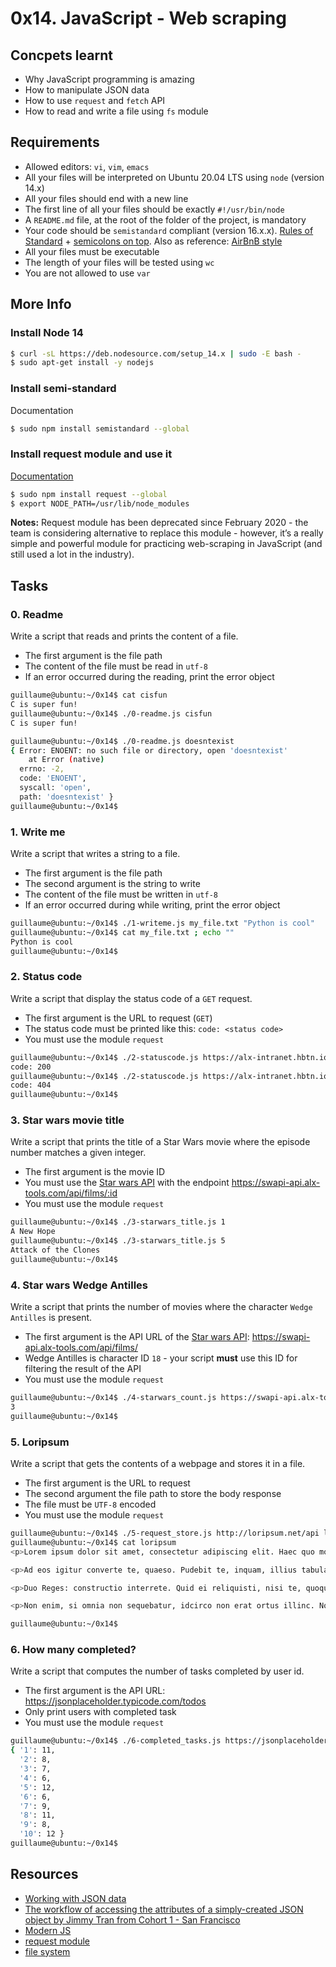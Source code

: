 # 0x14. JavaScript - Web scraping
## Concpets learnt
- Why JavaScript programming is amazing
- How to manipulate JSON data
- How to use `request` and `fetch` API
- How to read and write a file using `fs` module

## Requirements
- Allowed editors: `vi`, `vim`, `emacs`
- All your files will be interpreted on Ubuntu 20.04 LTS using `node` (version 14.x)
- All your files should end with a new line
- The first line of all your files should be exactly `#!/usr/bin/node`
- A `README.md` file, at the root of the folder of the project, is mandatory
- Your code should be `semistandard` compliant (version 16.x.x). [Rules of Standard](https://standardjs.com/rules.html) + [semicolons on top](https://github.com/standard/semistandard). Also as reference: [AirBnB style](https://github.com/airbnb/javascript)
- All your files must be executable
- The length of your files will be tested using `wc`
- You are not allowed to use `var`

## More Info
### Install Node 14
```bash
$ curl -sL https://deb.nodesource.com/setup_14.x | sudo -E bash -
$ sudo apt-get install -y nodejs
```
### Install semi-standard
Documentation
```bash
$ sudo npm install semistandard --global
```
### Install request module and use it
[Documentation](https://github.com/request/request)
```bash
$ sudo npm install request --global
$ export NODE_PATH=/usr/lib/node_modules
```

**Notes:** Request module has been deprecated since February 2020 - the team is considering alternative to replace this module - however, it’s a really simple and powerful module for practicing web-scraping in JavaScript (and still used a lot in the industry).

## Tasks
### 0. Readme
Write a script that reads and prints the content of a file.

- The first argument is the file path
- The content of the file must be read in `utf-8`
- If an error occurred during the reading, print the error object
```bash
guillaume@ubuntu:~/0x14$ cat cisfun
C is super fun!
guillaume@ubuntu:~/0x14$ ./0-readme.js cisfun
C is super fun!

guillaume@ubuntu:~/0x14$ ./0-readme.js doesntexist
{ Error: ENOENT: no such file or directory, open 'doesntexist'
    at Error (native)
  errno: -2,
  code: 'ENOENT',
  syscall: 'open',
  path: 'doesntexist' }
guillaume@ubuntu:~/0x14$ 
```

### 1. Write me
Write a script that writes a string to a file.

- The first argument is the file path
- The second argument is the string to write
- The content of the file must be written in `utf-8`
- If an error occurred during while writing, print the error object
```bash
guillaume@ubuntu:~/0x14$ ./1-writeme.js my_file.txt "Python is cool"
guillaume@ubuntu:~/0x14$ cat my_file.txt ; echo ""
Python is cool
guillaume@ubuntu:~/0x14$ 
```
### 2. Status code
Write a script that display the status code of a `GET` request.

- The first argument is the URL to request (`GET`)
- The status code must be printed like this: `code: <status code>`
- You must use the module `request`
```bash
guillaume@ubuntu:~/0x14$ ./2-statuscode.js https://alx-intranet.hbtn.io/status
code: 200
guillaume@ubuntu:~/0x14$ ./2-statuscode.js https://alx-intranet.hbtn.io/doesnt_exist
code: 404
guillaume@ubuntu:~/0x14$ 
```
### 3. Star wars movie title
Write a script that prints the title of a Star Wars movie where the episode number matches a given integer.

- The first argument is the movie ID
- You must use the [Star wars API](https://swapi-api.alx-tools.com/) with the endpoint https://swapi-api.alx-tools.com/api/films/:id
- You must use the module `request`
```bash
guillaume@ubuntu:~/0x14$ ./3-starwars_title.js 1
A New Hope
guillaume@ubuntu:~/0x14$ ./3-starwars_title.js 5
Attack of the Clones
guillaume@ubuntu:~/0x14$ 
```
### 4. Star wars Wedge Antilles
Write a script that prints the number of movies where the character `Wedge Antilles` is present.

- The first argument is the API URL of the [Star wars API](https://swapi-api.alx-tools.com/): https://swapi-api.alx-tools.com/api/films/
- Wedge Antilles is character ID `18` - your script **must** use this ID for filtering the result of the API
- You must use the module `request`
```bash
guillaume@ubuntu:~/0x14$ ./4-starwars_count.js https://swapi-api.alx-tools.com/api/films
3
guillaume@ubuntu:~/0x14$ 
```
### 5. Loripsum
Write a script that gets the contents of a webpage and stores it in a file.

- The first argument is the URL to request
- The second argument the file path to store the body response
- The file must be `UTF-8` encoded
- You must use the module `request`
```bash
guillaume@ubuntu:~/0x14$ ./5-request_store.js http://loripsum.net/api loripsum
guillaume@ubuntu:~/0x14$ cat loripsum
<p>Lorem ipsum dolor sit amet, consectetur adipiscing elit. Haec quo modo conveniant, non sane intellego. Nam memini etiam quae nolo, oblivisci non possum quae volo. Te enim iudicem aequum puto, modo quae dicat ille bene noris. Terram, mihi crede, ea lanx et maria deprimet. Deinde prima illa, quae in congressu solemus: Quid tu, inquit, huc? Hoc etsi multimodis reprehendi potest, tamen accipio, quod dant. </p>

<p>Ad eos igitur converte te, quaeso. Pudebit te, inquam, illius tabulae, quam Cleanthes sane commode verbis depingere solebat. Sic enim censent, oportunitatis esse beate vivere. Quo studio Aristophanem putamus aetatem in litteris duxisse? Aeque enim contingit omnibus fidibus, ut incontentae sint. Ut aliquid scire se gaudeant? Qui enim existimabit posse se miserum esse beatus non erit. Putabam equidem satis, inquit, me dixisse. </p>

<p>Duo Reges: constructio interrete. Quid ei reliquisti, nisi te, quoquo modo loqueretur, intellegere, quid diceret? Quis animo aequo videt eum, quem inpure ac flagitiose putet vivere? Illud non continuo, ut aeque incontentae. Illa videamus, quae a te de amicitia dicta sunt. At ille pellit, qui permulcet sensum voluptate. Tamen aberramus a proposito, et, ne longius, prorsus, inquam, Piso, si ista mala sunt, placet. </p>

<p>Non enim, si omnia non sequebatur, idcirco non erat ortus illinc. Nos cum te, M. Quem si tenueris, non modo meum Ciceronem, sed etiam me ipsum abducas licebit. Apparet statim, quae sint officia, quae actiones. Ergo instituto veterum, quo etiam Stoici utuntur, hinc capiamus exordium. Eadem nunc mea adversum te oratio est. Quid, si etiam iucunda memoria est praeteritorum malorum? Hoc enim constituto in philosophia constituta sunt omnia. </p>

guillaume@ubuntu:~/0x14$ 
```
### 6. How many completed?
Write a script that computes the number of tasks completed by user id.

- The first argument is the API URL: https://jsonplaceholder.typicode.com/todos
- Only print users with completed task
- You must use the module `request`
```bash
guillaume@ubuntu:~/0x14$ ./6-completed_tasks.js https://jsonplaceholder.typicode.com/todos
{ '1': 11,
  '2': 8,
  '3': 7,
  '4': 6,
  '5': 12,
  '6': 6,
  '7': 9,
  '8': 11,
  '9': 8,
  '10': 12 }
guillaume@ubuntu:~/0x14$
```
## Resources
- [Working with JSON data](https://developer.mozilla.org/en-US/docs/Learn/JavaScript/Objects/JSON)
- [The workflow of accessing the attributes of a simply-created JSON object by Jimmy Tran from Cohort 1 - San Francisco](https://medium.com/@vietkieutie/the-workflow-of-accessing-the-attributes-of-a-simply-created-json-object-82a5b33e2319)
- [Modern JS](https://github.com/mbeaudru/modern-js-cheatsheet)
- [request module](https://github.com/request/request)
- [file system](https://www.geeksforgeeks.org/node-js-file-system/)